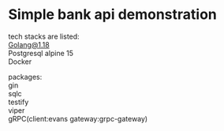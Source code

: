 # Simple bank api demonstration

tech stacks are listed:<br>
Golang@1.18<br>
Postgresql alpine 15<br>
Docker

packages:<br>
gin<br>
sqlc<br>
testify<br>
viper<br>
gRPC(client:evans gateway:grpc-gateway)

